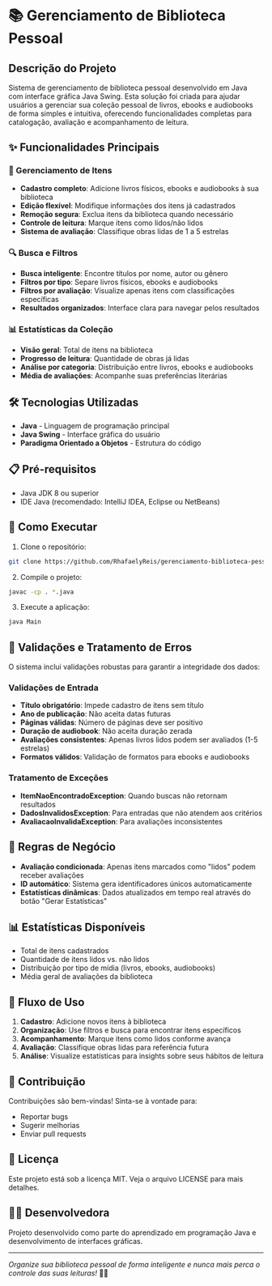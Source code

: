 # 📚 Gerenciamento de Biblioteca Pessoal

## Descrição do Projeto

Sistema de gerenciamento de biblioteca pessoal desenvolvido em Java com interface gráfica Java Swing. Esta solução foi criada para ajudar usuários a gerenciar sua coleção pessoal de livros, ebooks e audiobooks de forma simples e intuitiva, oferecendo funcionalidades completas para catalogação, avaliação e acompanhamento de leitura.

## ✨ Funcionalidades Principais

### 🔖 Gerenciamento de Itens
- **Cadastro completo**: Adicione livros físicos, ebooks e audiobooks à sua biblioteca
- **Edição flexível**: Modifique informações dos itens já cadastrados
- **Remoção segura**: Exclua itens da biblioteca quando necessário
- **Controle de leitura**: Marque itens como lidos/não lidos
- **Sistema de avaliação**: Classifique obras lidas de 1 a 5 estrelas

### 🔍 Busca e Filtros
- **Busca inteligente**: Encontre títulos por nome, autor ou gênero
- **Filtros por tipo**: Separe livros físicos, ebooks e audiobooks
- **Filtros por avaliação**: Visualize apenas itens com classificações específicas
- **Resultados organizados**: Interface clara para navegar pelos resultados

### 📊 Estatísticas da Coleção
- **Visão geral**: Total de itens na biblioteca
- **Progresso de leitura**: Quantidade de obras já lidas
- **Análise por categoria**: Distribuição entre livros, ebooks e audiobooks
- **Média de avaliações**: Acompanhe suas preferências literárias

## 🛠️ Tecnologias Utilizadas

- **Java** - Linguagem de programação principal
- **Java Swing** - Interface gráfica do usuário
- **Paradigma Orientado a Objetos** - Estrutura do código

## 📋 Pré-requisitos

- Java JDK 8 ou superior
- IDE Java (recomendado: IntelliJ IDEA, Eclipse ou NetBeans)

## 🚀 Como Executar

1. Clone o repositório:
```bash
git clone https://github.com/RhafaelyReis/gerenciamento-biblioteca-pessoal.git
```

2. Compile o projeto:
```bash
javac -cp . *.java
```

3. Execute a aplicação:
```bash
java Main
```

## 📝 Validações e Tratamento de Erros

O sistema inclui validações robustas para garantir a integridade dos dados:

### Validações de Entrada
- **Título obrigatório**: Impede cadastro de itens sem título
- **Ano de publicação**: Não aceita datas futuras
- **Páginas válidas**: Número de páginas deve ser positivo
- **Duração de audiobook**: Não aceita duração zerada
- **Avaliações consistentes**: Apenas livros lidos podem ser avaliados (1-5 estrelas)
- **Formatos válidos**: Validação de formatos para ebooks e audiobooks

### Tratamento de Exceções
- **ItemNaoEncontradoException**: Quando buscas não retornam resultados
- **DadosInvalidosException**: Para entradas que não atendem aos critérios
- **AvaliacaoInvalidaException**: Para avaliações inconsistentes

## 🎯 Regras de Negócio

- **Avaliação condicionada**: Apenas itens marcados como "lidos" podem receber avaliações
- **ID automático**: Sistema gera identificadores únicos automaticamente
- **Estatísticas dinâmicas**: Dados atualizados em tempo real através do botão "Gerar Estatísticas"

## 📊 Estatísticas Disponíveis

- Total de itens cadastrados
- Quantidade de itens lidos vs. não lidos
- Distribuição por tipo de mídia (livros, ebooks, audiobooks)
- Média geral de avaliações da biblioteca

## 🔄 Fluxo de Uso

1. **Cadastro**: Adicione novos itens à biblioteca
2. **Organização**: Use filtros e busca para encontrar itens específicos
3. **Acompanhamento**: Marque itens como lidos conforme avança
4. **Avaliação**: Classifique obras lidas para referência futura
5. **Análise**: Visualize estatísticas para insights sobre seus hábitos de leitura

## 🤝 Contribuição

Contribuições são bem-vindas! Sinta-se à vontade para:
- Reportar bugs
- Sugerir melhorias
- Enviar pull requests

## 📄 Licença

Este projeto está sob a licença MIT. Veja o arquivo LICENSE para mais detalhes.

## 👩‍💻 Desenvolvedora

Projeto desenvolvido como parte do aprendizado em programação Java e desenvolvimento de interfaces gráficas.

---

*Organize sua biblioteca pessoal de forma inteligente e nunca mais perca o controle das suas leituras!* 📖✨
